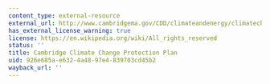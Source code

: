 ```yaml
---
content_type: external-resource
external_url: http://www.cambridgema.gov/CDD/climateandenergy/climatechangeplanning.aspx
has_external_license_warning: true
license: https://en.wikipedia.org/wiki/All_rights_reserved
status: ''
title: Cambridge Climate Change Protection Plan
uid: 926e685a-e632-4a48-97e4-839703cd45b2
wayback_url: ''
---
```

